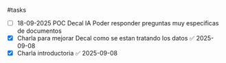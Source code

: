 #tasks
- [ ] 18-09-2025 POC Decal IA Poder responder preguntas muy especificas de documentos
- [x] Charla para mejorar Decal como se estan tratando los datos ✅ 2025-09-08
- [x] Charla introductoria ✅ 2025-09-08
